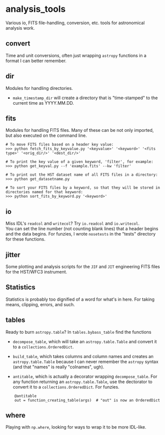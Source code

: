 # analysis_tools
Various io, FITS file-handling, conversion, etc. tools for astronomical analysis work. 

## convert
Time and unit conversions, often just wrapping `astropy` functions in a format I can better remember. 

## dir
Modules for handling directories. 

* `make_timestamp_dir` will create a directory that is "time-stamped" to the current time as YYYY.MM.DD.

## fits
Modules for handling FITS files. Many of these can be not only imported, but also executed on the command line.
```
# To move FITS files based on a header key value:
>>> python fetch_fits_by_keyvalue.py '<keyvalue>' '<keyword>' '<fits type>' '<orig_dir/>' '<dest_dir/>'

# To print the key value of a given keyword, 'filter', for example:
>>> python get_keyval.py --f 'example.fits' --kw 'filter'

# To print out the HST dataset name of all FITS files in a directory:
>>> python get_datasetname.py

# To sort your FITS files by a keyword, so that they will be stored in directories named for that keyword:
>>> python sort_fits_by_keyword.py '<keyword>'
```

## io
Miss IDL's `readcol` and `writecol`?  Try `io.readcol` and `io.writecol`.  
You can set the line number (not counting blank lines) that a header begins and the data begins. For funzies, I wrote `nosetests` in the "tests" directory for these functions. 

## jitter
Some plotting and analysis scripts for the `JIF` and `JIT` engineering FITS files for the HST/WFC3 instrument. 

## Statistics
Statistics is probably too dignified of a word for what's in here. For taking means, clipping, errors, and such. 

## tables
Ready to burn `astropy.table`?  In `tables.bybass_table` find the functions

* `decompose_table`, which will take an `astropy.table.Table` and convert it to a `collections.OrderedDict`.

* `build_table`, which takes columns and column names and creates an `astropy.table.Table` because I can never remember the `astropy` syntax (and that "names" is really "colnames", ugh).  

* `antitable`, which is actually a decorator wrapping `decompose_table`. For any function returning an `astropy.table.Table`, use the dectorator to convert it to a `collections.OrderedDict`. For funzies. 

```
    @antitable
    out = function_creating_table(args)  # "out" is now an OrderedDict
```

## where
Playing with `np.where`, looking for ways to wrap it to be more IDL-like.  
